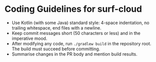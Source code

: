 # Coding Guidelines for surf-cloud

- Use Kotlin (with some Java) standard style: 4-space indentation, no trailing whitespace, end files with a newline.
- Keep commit messages short (50 characters or less) and in the imperative mood.
- After modifying any code, run `./gradlew build` in the repository root. The build must succeed before committing.
- Summarise changes in the PR body and mention build results.
